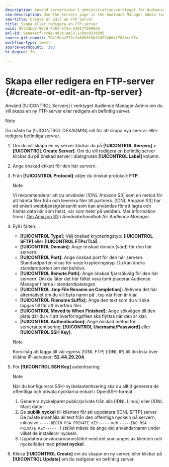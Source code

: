 ```yaml
---
description: Använd serversidan i administrationsverktyget för Audience Manager för att skapa en ny FTP-server eller för att redigera en befintlig server.
seo-description: Use the Servers page in the Audience Manager Admin tool to create a new FTP server or to edit an existing server.
seo-title: Create or Edit an FTP Server
title: Skapa eller redigera en FTP-server
uuid: 9273abb2-963d-4d83-bf5a-b3817f0b90e6
exl-id: 9eae4ecf-ccde-483a-ae53-1cbac033d8d6
source-git-commit: 79415eba732c2a6d50f04124774664f788ccc78c
workflow-type: tm+mt
source-wordcount: '393'
ht-degree: 3%

---
```


# Skapa eller redigera en FTP-server {#create-or-edit-an-ftp-server}

Använd [!UICONTROL Servers] i verktyget Audience Manager Admin om du vill skapa en ny FTP-server eller redigera en befintlig server.

>[!NOTE]
>
>Du måste ha [!UICONTROL DEXADMIN] roll för att skapa nya servrar eller redigera befintliga servrar.

1. Om du vill skapa en ny server klickar du på **[!UICONTROL Servers]** > **[!UICONTROL Create Server]**. Om du vill redigera en befintlig server klickar du på önskad server i dialogrutan **[!UICONTROL Label]** kolumn.
1. Ange önskad etikett för den här servern.
1. Från **[!UICONTROL Protocol]** väljer du önskat protokoll: **FTP**.

   >[!NOTE]
   >
   >Vi rekommenderar att du använder [!DNL Amazon S3] som en metod för att hämta filer från och leverera filer till partners. [!DNL Amazon S3] har ett enkelt webbtjänstgränssnitt som kan användas för att lagra och hämta data när som helst, var som helst på webben. Mer information finns i [Om Amazon S3](https://experienceleague.adobe.com/docs/audience-manager/user-guide/reference/amazon-s3.html) i *Användarhandbok för Audience Manager*.

1. Fyll i fälten:

   * **[!UICONTROL Type]:** Välj önskad krypteringstyp: **[!UICONTROL SFTP]** eller **[!UICONTROL FTPs/TLS]**.
   * **[!UICONTROL Domain]:** Ange önskad domän (värd) för den här servern.
   * **[!UICONTROL Port]:** Ange önskad port för den här servern. Standardporten visas för varje krypteringstyp. Du kan ändra standardporten om det behövs.
   * **[!UICONTROL Remote Path]:** Ange önskad fjärrsökväg för den här servern. Om du låter det här fältet vara tomt placerar Audience Manager filerna i standardkatalogen.
   * **[!UICONTROL .tmp File Rename on Completion]:** Aktivera det här alternativet om du vill byta namn på `.tmp` när filen är klar.
   * **[!UICONTROL Filename Suffix]:** Ange den text som du vill ska läggas till för att överföra filer.
   * **[!UICONTROL Moved to When Finished]:** Ange sökvägen till den plats där du vill att överföringsfilen ska flyttas när den är klar.
   * **[!UICONTROL Authentication]:** Ange önskad metod för serverautentisering: **[!UICONTROL Username/Password]** eller **[!UICONTROL SSH Key]**.

   >[!NOTE]
   >
   >Kom ihåg att lägga till vår egress [!DNL FTP] [!DNL IP] till din lista över tillåtna IP-adresser: **52.44.29.204**.

1. För **[!UICONTROL SSH Key]** autentisering:
   >[!NOTE]
   >
   >När du konfigurerar SSH-nyckelautentisering ska du alltid generera de offentliga och privata nycklarna enbart i OpenSSH-format.
   1. Generera nyckelparet public/private från alla [!DNL Linux] eller [!DNL Mac] dator.
   1. Ge **publik nyckel** till klienten för att uppdatera [!DNL SFTP] server. De måste innehålla all text från den offentliga nyckeln på servern, inklusive `-----BEGIN RSA PRIVATE KEY-----` och  `-----END RSA PRIVATE KEY-----` . I stället måste de ange det användarnamn under vilket de installerar nyckeln.
   1. Uppdatera användarnamnsfältet med det som anges av klienten och nyckelfältet med **privat nyckel**.
1. Klicka **[!UICONTROL Create]** om du skapar en ny server, eller klickar på **[!UICONTROL Update]** om du redigerar en befintlig server.
